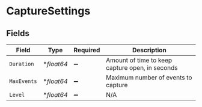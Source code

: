 # CaptureSettings


## Fields

| Field                                           | Type                                            | Required                                        | Description                                     |
| ----------------------------------------------- | ----------------------------------------------- | ----------------------------------------------- | ----------------------------------------------- |
| `Duration`                                      | **float64*                                      | :heavy_minus_sign:                              | Amount of time to keep capture open, in seconds |
| `MaxEvents`                                     | **float64*                                      | :heavy_minus_sign:                              | Maximum number of events to capture             |
| `Level`                                         | **float64*                                      | :heavy_minus_sign:                              | N/A                                             |